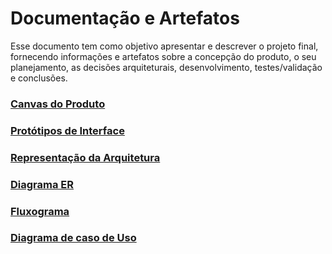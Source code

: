 # Documentação e Artefatos

Esse documento tem como objetivo apresentar e descrever o projeto final, fornecendo informações e artefatos sobre a concepção do produto, o seu planejamento, as decisões arquiteturais, desenvolvimento, testes/validação e conclusões.

### [Canvas do Produto](https://github.com/Rafa2Fz/ProjetoDeDesenvolvimento/wiki/Canvas-do-Produto)

### [Protótipos de Interface](https://github.com/Rafa2Fz/ProjetoDeDesenvolvimento/wiki/Prot%C3%B3tipos-de-Interface)

### [Representação da Arquitetura](https://github.com/Rafa2Fz/ProjetoDeDesenvolvimento/wiki/Representa%C3%A7%C3%A3o-da-Arquitetura)

### [Diagrama ER](https://github.com/Rafa2Fz/ProjetoDeDesenvolvimento/wiki/Diagrama-ER)

### [Fluxograma](https://github.com/Rafa2Fz/ProjetoDeDesenvolvimento/wiki/Fluxograma)

### [Diagrama de caso de Uso](https://github.com/Rafa2Fz/ProjetoDeDesenvolvimento/wiki/Diagrama-de-Caso-de-Uso)
